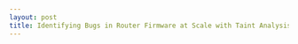 ```yaml
---
layout: post
title: Identifying Bugs in Router Firmware at Scale with Taint Analysis
---
```


<script>
    window.location.href = "https://starlabs.sg/blog/2021/08/identifying-bugs-in-router-firmware-at-scale-with-taint-analysis/
</script>